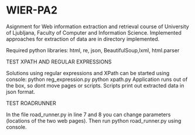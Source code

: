 # WIER-PA2
Asignment for Web information extraction and retrieval course of University of Ljubljana, Faculty of Computer and Information Science. 
Implemented approaches for extraction of data are in directory implemented.

Required python libraries: html, re, json, BeautifulSoup,lxml, html.parser

TEST XPATH AND REGULAR EXPRESSIONS

Solutions using regular expressions and XPath can be started using console:
python reg_expression.py
python xpath.py
Application runs out of the box, so dont move pages or scripts. Scripts print out extracted data in json format.

TEST ROADRUNNER

In the file road_runner.py in line 7 and 8 you can change parameters (locations of the two web pages).
Then run python road_runner.py using console. 
